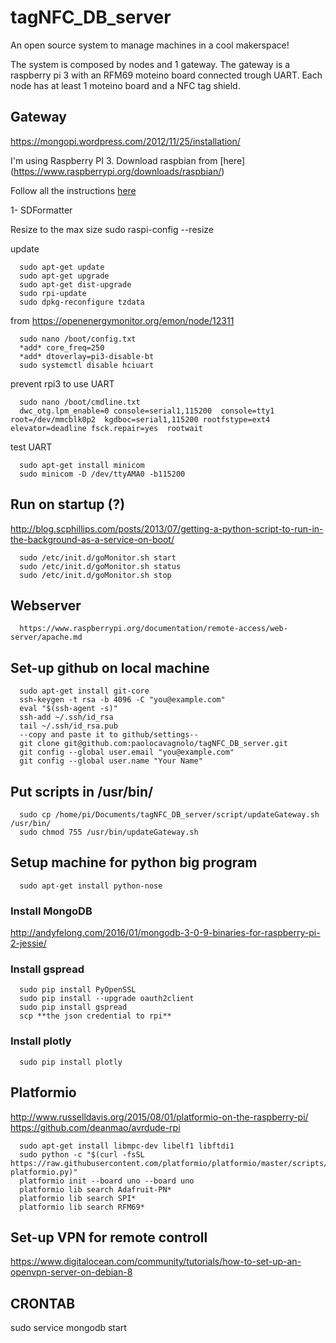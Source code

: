 # tagNFC_DB_server

An open source system to manage machines in a cool makerspace!

The system is composed by nodes and 1 gateway. The gateway is a raspberry pi 3 with an RFM69 moteino board connected trough UART.
Each node has at least 1 moteino board and a NFC tag shield.

## Gateway

https://mongopi.wordpress.com/2012/11/25/installation/

I'm using Raspberry PI 3.
Download raspbian from [here] (https://www.raspberrypi.org/downloads/raspbian/)

Follow all the instructions [here](https://www.raspberrypi.org/documentation/installation/installing-images/)

1- SDFormatter


Resize to the max size
      sudo raspi-config
      --resize

update

      sudo apt-get update
      sudo apt-get upgrade
      sudo apt-get dist-upgrade
      sudo rpi-update
      sudo dpkg-reconfigure tzdata

from https://openenergymonitor.org/emon/node/12311

      sudo nano /boot/config.txt
      *add* core_freq=250
      *add* dtoverlay=pi3-disable-bt
      sudo systemctl disable hciuart

prevent rpi3 to use UART

      sudo nano /boot/cmdline.txt
      dwc_otg.lpm_enable=0 console=serial1,115200  console=tty1 root=/dev/mmcblk0p2  kgdboc=serial1,115200 rootfstype=ext4 elevator=deadline fsck.repair=yes  rootwait

test UART

      sudo apt-get install minicom
      sudo minicom -D /dev/ttyAMA0 -b115200

## Run on startup (?)

http://blog.scphillips.com/posts/2013/07/getting-a-python-script-to-run-in-the-background-as-a-service-on-boot/

      sudo /etc/init.d/goMonitor.sh start
      sudo /etc/init.d/goMonitor.sh status
      sudo /etc/init.d/goMonitor.sh stop

## Webserver

      https://www.raspberrypi.org/documentation/remote-access/web-server/apache.md


## Set-up github on local machine

      sudo apt-get install git-core
      ssh-keygen -t rsa -b 4096 -C "you@example.com"
      eval "$(ssh-agent -s)"
      ssh-add ~/.ssh/id_rsa
      tail ~/.ssh/id_rsa.pub
      --copy and paste it to github/settings--
      git clone git@github.com:paolocavagnolo/tagNFC_DB_server.git
      git config --global user.email "you@example.com"
      git config --global user.name "Your Name"

## Put scripts in /usr/bin/
      sudo cp /home/pi/Documents/tagNFC_DB_server/script/updateGateway.sh /usr/bin/
      sudo chmod 755 /usr/bin/updateGateway.sh

## Setup machine for python big program

      sudo apt-get install python-nose

### Install MongoDB
http://andyfelong.com/2016/01/mongodb-3-0-9-binaries-for-raspberry-pi-2-jessie/

### Install gspread
      sudo pip install PyOpenSSL
      sudo pip install --upgrade oauth2client
      sudo pip install gspread
      scp **the json credential to rpi**

### Install plotly

      sudo pip install plotly






## Platformio

http://www.russelldavis.org/2015/08/01/platformio-on-the-raspberry-pi/
https://github.com/deanmao/avrdude-rpi

      sudo apt-get install libmpc-dev libelf1 libftdi1
      sudo python -c "$(curl -fsSL https://raw.githubusercontent.com/platformio/platformio/master/scripts/get-platformio.py)"
      platformio init --board uno --board uno
      platformio lib search Adafruit-PN*
      platformio lib search SPI*
      platformio lib search RFM69*






## Set-up VPN for remote controll

https://www.digitalocean.com/community/tutorials/how-to-set-up-an-openvpn-server-on-debian-8




## CRONTAB
sudo service mongodb start
